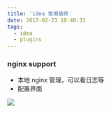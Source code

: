 ```yaml
---
title: 'idea 常用插件'
date: 2017-02-23 10:40:33
tags: 
  - idea
  - plugins
---
```


### nginx support
+ 本地 nginx 管理，可以看日志等
+ 配置界面

![](https://gitee.com/lucuicheng/pic/raw/master/blog/批注%202020-08-24%20104030.png)
    
     